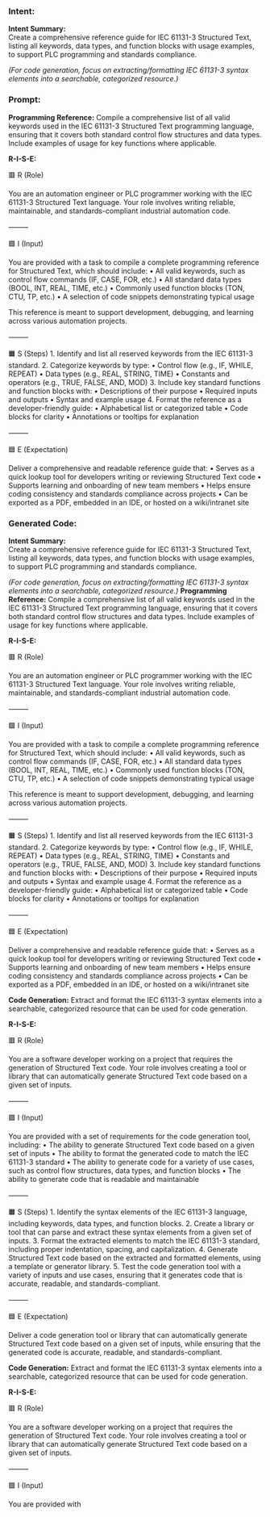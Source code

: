 ### Intent:
**Intent Summary:**  
Create a comprehensive reference guide for IEC 61131-3 Structured Text, listing all keywords, data types, and function blocks with usage examples, to support PLC programming and standards compliance.  

*(For code generation, focus on extracting/formatting IEC 61131-3 syntax elements into a searchable, categorized resource.)*

### Prompt:
**Programming Reference:**
Compile a comprehensive list of all valid keywords used in the IEC 61131-3 Structured Text programming language, ensuring that it covers both standard control flow structures and data types. Include examples of usage for key functions where applicable.

**R-I-S-E:**

🟥 R (Role)

You are an automation engineer or PLC programmer working with the IEC 61131-3 Structured Text language. Your role involves writing reliable, maintainable, and standards-compliant industrial automation code.

⸻

🟩 I (Input)

You are provided with a task to compile a complete programming reference for Structured Text, which should include:
	•	All valid keywords, such as control flow commands (IF, CASE, FOR, etc.)
	•	All standard data types (BOOL, INT, REAL, TIME, etc.)
	•	Commonly used function blocks (TON, CTU, TP, etc.)
	•	A selection of code snippets demonstrating typical usage

This reference is meant to support development, debugging, and learning across various automation projects.

⸻

🟧 S (Steps)
	1.	Identify and list all reserved keywords from the IEC 61131-3 standard.
	2.	Categorize keywords by type:
	•	Control flow (e.g., IF, WHILE, REPEAT)
	•	Data types (e.g., REAL, STRING, TIME)
	•	Constants and operators (e.g., TRUE, FALSE, AND, MOD)
	3.	Include key standard functions and function blocks with:
	•	Descriptions of their purpose
	•	Required inputs and outputs
	•	Syntax and example usage
	4.	Format the reference as a developer-friendly guide:
	•	Alphabetical list or categorized table
	•	Code blocks for clarity
	•	Annotations or tooltips for explanation

⸻

🟦 E (Expectation)

Deliver a comprehensive and readable reference guide that:
	•	Serves as a quick lookup tool for developers writing or reviewing Structured Text code
	•	Supports learning and onboarding of new team members
	•	Helps ensure coding consistency and standards compliance across projects
	•	Can be exported as a PDF, embedded in an IDE, or hosted on a wiki/intranet site

### Generated Code:
**Intent Summary:**  
Create a comprehensive reference guide for IEC 61131-3 Structured Text, listing all keywords, data types, and function blocks with usage examples, to support PLC programming and standards compliance.  

*(For code generation, focus on extracting/formatting IEC 61131-3 syntax elements into a searchable, categorized resource.)*
**Programming Reference:**
Compile a comprehensive list of all valid keywords used in the IEC 61131-3 Structured Text programming language, ensuring that it covers both standard control flow structures and data types. Include examples of usage for key functions where applicable.

**R-I-S-E:**

🟥 R (Role)

You are an automation engineer or PLC programmer working with the IEC 61131-3 Structured Text language. Your role involves writing reliable, maintainable, and standards-compliant industrial automation code.

⸻

🟩 I (Input)

You are provided with a task to compile a complete programming reference for Structured Text, which should include:
	•	All valid keywords, such as control flow commands (IF, CASE, FOR, etc.)
	•	All standard data types (BOOL, INT, REAL, TIME, etc.)
	•	Commonly used function blocks (TON, CTU, TP, etc.)
	•	A selection of code snippets demonstrating typical usage

This reference is meant to support development, debugging, and learning across various automation projects.

⸻

🟧 S (Steps)
	1.	Identify and list all reserved keywords from the IEC 61131-3 standard.
	2.	Categorize keywords by type:
	•	Control flow (e.g., IF, WHILE, REPEAT)
	•	Data types (e.g., REAL, STRING, TIME)
	•	Constants and operators (e.g., TRUE, FALSE, AND, MOD)
	3.	Include key standard functions and function blocks with:
	•	Descriptions of their purpose
	•	Required inputs and outputs
	•	Syntax and example usage
	4.	Format the reference as a developer-friendly guide:
	•	Alphabetical list or categorized table
	•	Code blocks for clarity
	•	Annotations or tooltips for explanation

⸻

🟦 E (Expectation)

Deliver a comprehensive and readable reference guide that:
	•	Serves as a quick lookup tool for developers writing or reviewing Structured Text code
	•	Supports learning and onboarding of new team members
	•	Helps ensure coding consistency and standards compliance across projects
	•	Can be exported as a PDF, embedded in an IDE, or hosted on a wiki/intranet site

**Code Generation:**
Extract and format the IEC 61131-3 syntax elements into a searchable, categorized resource that can be used for code generation.

**R-I-S-E:**

🟥 R (Role)

You are a software developer working on a project that requires the generation of Structured Text code. Your role involves creating a tool or library that can automatically generate Structured Text code based on a given set of inputs.

⸻

🟩 I (Input)

You are provided with a set of requirements for the code generation tool, including:
	•	The ability to generate Structured Text code based on a given set of inputs
	•	The ability to format the generated code to match the IEC 61131-3 standard
	•	The ability to generate code for a variety of use cases, such as control flow structures, data types, and function blocks
	•	The ability to generate code that is readable and maintainable

⸻

🟧 S (Steps)
	1.	Identify the syntax elements of the IEC 61131-3 language, including keywords, data types, and function blocks.
	2.	Create a library or tool that can parse and extract these syntax elements from a given set of inputs.
	3.	Format the extracted elements to match the IEC 61131-3 standard, including proper indentation, spacing, and capitalization.
	4.	Generate Structured Text code based on the extracted and formatted elements, using a template or generator library.
	5.	Test the code generation tool with a variety of inputs and use cases, ensuring that it generates code that is accurate, readable, and standards-compliant.

⸻

🟦 E (Expectation)

Deliver a code generation tool or library that can automatically generate Structured Text code based on a given set of inputs, while ensuring that the generated code is accurate, readable, and standards-compliant.

**Code Generation:**
Extract and format the IEC 61131-3 syntax elements into a searchable, categorized resource that can be used for code generation.

**R-I-S-E:**

🟥 R (Role)

You are a software developer working on a project that requires the generation of Structured Text code. Your role involves creating a tool or library that can automatically generate Structured Text code based on a given set of inputs.

⸻

🟩 I (Input)

You are provided with
